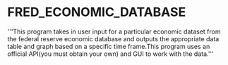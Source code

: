 # FRED_ECONOMIC_DATABASE
'''This program takes in user input for a particular economic dataset from the federal
reserve economic database and outputs the appropriate data table and graph based 
on a specific time frame.This program uses an official API(you must obtain your own) 
and GUI to work with the data.'''
